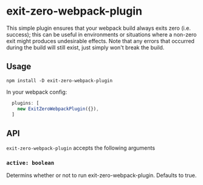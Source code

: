 # exit-zero-webpack-plugin

This simple plugin ensures that your webpack build always exits zero (i.e. success); this can be useful in environments or situations where a non-zero exit might produces undesirable effects. Note that any errors that occurred during the build will still exist, just simply won't break the build.

## Usage

```
npm install -D exit-zero-webpack-plugin
```

In your webpack config:
```javascript
  plugins: [
    new ExitZeroWebpackPlugin({}),
  ]
```

## API

`exit-zero-webpack-plugin` accepts the following arguments

### `active: boolean`

Determins whether or not to run exit-zero-webpack-plugin. Defaults to true.